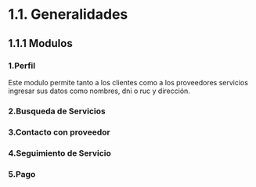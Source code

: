 # 1.1. Generalidades

## 1.1.1 Modulos

### 1.Perfil
  Este modulo permite tanto a los clientes como a los proveedores servicios ingresar sus datos como nombres, dni o ruc y dirección.

### 2.Busqueda de Servicios 

### 3.Contacto con proveedor

### 4.Seguimiento de Servicio 

### 5.Pago

